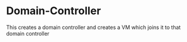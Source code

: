 # Domain-Controller
This creates a domain controller and creates a VM which joins it to that domain controller
